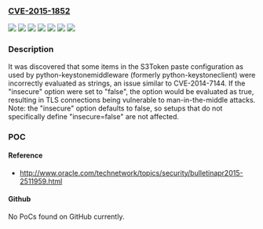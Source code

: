 ### [CVE-2015-1852](https://cve.mitre.org/cgi-bin/cvename.cgi?name=CVE-2015-1852)
![](https://img.shields.io/static/v1?label=Product&message=Red%20Hat%20Enterprise%20Linux%20OpenStack%20Platform%205.0%20(Icehouse)%20for%20RHEL%206&color=blue)
![](https://img.shields.io/static/v1?label=Product&message=Red%20Hat%20Enterprise%20Linux%20OpenStack%20Platform%205.0%20(Icehouse)%20for%20RHEL%207&color=blue)
![](https://img.shields.io/static/v1?label=Product&message=Red%20Hat%20Enterprise%20Linux%20OpenStack%20Platform%206.0%20(Juno)%20for%20RHEL%207&color=blue)
![](https://img.shields.io/static/v1?label=Version&message=!%201%3A0.11.1-2.el7ost%20&color=brighgreen)
![](https://img.shields.io/static/v1?label=Version&message=!%201%3A0.9.0-6.el6ost%20&color=brighgreen)
![](https://img.shields.io/static/v1?label=Version&message=!%201%3A0.9.0-6.el7ost%20&color=brighgreen)
![](https://img.shields.io/static/v1?label=Vulnerability&message=Improper%20Certificate%20Validation&color=brighgreen)

### Description

It was discovered that some items in the S3Token paste configuration as used by python-keystonemiddleware (formerly python-keystoneclient) were incorrectly evaluated as strings, an issue similar to CVE-2014-7144. If the "insecure" option were set to "false", the option would be evaluated as true, resulting in TLS connections being vulnerable to man-in-the-middle attacks. Note: the "insecure" option defaults to false, so setups that do not specifically define "insecure=false" are not affected.

### POC

#### Reference
- http://www.oracle.com/technetwork/topics/security/bulletinapr2015-2511959.html

#### Github
No PoCs found on GitHub currently.

